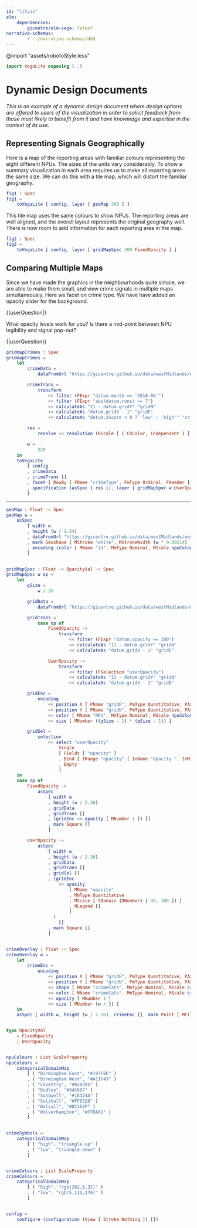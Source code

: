 ```yaml
---
id: "litvis"
elm:
    dependencies:
        gicentre/elm-vega: latest
narrative-schemas:
        - ../narrative-schemas/ddd
---
```


@import "assets/robotoStyle.less"

```elm {l=hidden}
import VegaLite exposing (..)
```

# Dynamic Design Documents

_This is an example of a dynamic design document where design options are offered to users of the visualization in order to solicit feedback from those most likely to benefit from it and have knowledge and expertise in the context of its use._

## Representing Signals Geographically

Here is a map of the reporting areas with familiar colours representing the eight different NPUs.
The sizes of the units vary considerably.
To show a summary visualization in each area requires us to make all reporting areas the same size. We can do this with a tile map, which will distort the familiar geography.

```elm {v}
fig1 : Spec
fig1 =
    toVegaLite [ config, layer [ geoMap 300 ] ]
```

This tile map uses the same colours to show NPUs.
The reporting areas are well aligned, and the overall layout represents the original geography well.
There is now room to add information for each reporting area in the map.

```elm {v}
fig2 : Spec
fig2 =
    toVegaLite [ config, layer [ gridMapSpec 300 FixedOpacity ] ]
```

## Comparing Multiple Maps

Since we have made the graphics in the neighbourhoods quite simple, we are able to make them small, and view crime signals in multiple maps simultaneously. Here we facet on crime type.
We have have added an opacity slider for the background.

{(userQuestion|}

What opacity levels work for you?
Is there a mid-point between NPU legibility and signal pop-out?

{|userQuestion)}

```elm {v interactive}
gridmapCrimes : Spec
gridmapCrimes =
    let
        crimeData =
            dataFromUrl "https://gicentre.github.io/data/westMidlands/westMidsCrimesShort.tsv" []

        crimeTrans =
            transform
                << filter (FExpr "datum.month == '2016-06'")
                << filter (FExpr "abs(datum.runs) >= 7")
                << calculateAs "11 - datum.gridY" "gridN"
                << calculateAs "datum.gridX - 1" "gridE"
                << calculateAs "datum.zScore < 0 ? 'low' : 'high'" "crimeCats"

        res =
            resolve << resolution (RScale [ ( ChColor, Independent ) ])

        w =
            220
    in
    toVegaLite
        [ config
        , crimeData
        , crimeTrans []
        , facet [ RowBy [ FName "crimeType", FmType Ordinal, FHeader [ HTitle "" ] ] ]
        , specification (asSpec [ res [], layer [ gridMapSpec w UserOpacity, crimeOverlay w ] ])
        ]
```

---

```elm {l=hidden}
geoMap : Float -> Spec
geoMap w =
    asSpec
        [ width w
        , height (w / 1.54)
        , dataFromUrl "https://gicentre.github.io/data/westMidlands/westMidsTopo.json" [ TopojsonFeature "NPU" ]
        , mark Geoshape [ MStroke "white", MStrokeWidth (w * 0.00214) ]
        , encoding (color [ MName "id", MmType Nominal, MScale npuColours, MLegend [] ] [])
        ]


gridMapSpec : Float -> OpacityVal -> Spec
gridMapSpec w op =
    let
        gSize =
            w / 26

        gridData =
            dataFromUrl "https://gicentre.github.io/data/westMidlands/westMidsGridmapOpacity.tsv" []

        gridTrans =
            case op of
                FixedOpacity ->
                    transform
                        << filter (FExpr "datum.opacity == 100")
                        << calculateAs "11 - datum.gridY" "gridN"
                        << calculateAs "datum.gridX - 1" "gridE"

                UserOpacity ->
                    transform
                        << filter (FSelection "userOpacity")
                        << calculateAs "11 - datum.gridY" "gridN"
                        << calculateAs "datum.gridX - 1" "gridE"

        gridEnc =
            encoding
                << position X [ PName "gridE", PmType Quantitative, PAxis [] ]
                << position Y [ PName "gridN", PmType Quantitative, PAxis [] ]
                << color [ MName "NPU", MmType Nominal, MScale npuColours, MLegend [] ]
                << size [ MNumber ((gSize - 1) * (gSize - 1)) ]

        gridSel =
            selection
                << select "userOpacity"
                    Single
                    [ Fields [ "opacity" ]
                    , Bind [ IRange "opacity" [ InName "Opacity ", InMin 0, InMax 100, InStep 10 ] ]
                    , Empty
                    ]
    in
    case op of
        FixedOpacity ->
            asSpec
                [ width w
                , height (w / 2.36)
                , gridData
                , gridTrans []
                , (gridEnc << opacity [ MNumber 1 ]) []
                , mark Square []
                ]

        UserOpacity ->
            asSpec
                [ width w
                , height (w / 2.36)
                , gridData
                , gridTrans []
                , gridSel []
                , (gridEnc
                    << opacity
                        [ MName "opacity"
                        , MmType Quantitative
                        , MScale [ SDomain (DNumbers [ 40, 100 ]) ]
                        , MLegend []
                        ]
                  )
                    []
                , mark Square []
                ]


crimeOverlay : Float -> Spec
crimeOverlay w =
    let
        crimeEnc =
            encoding
                << position X [ PName "gridE", PmType Quantitative, PAxis [] ]
                << position Y [ PName "gridN", PmType Quantitative, PAxis [] ]
                << shape [ MName "crimeCats", MmType Nominal, MScale crimeSymbols, MLegend [] ]
                << color [ MName "crimeCats", MmType Nominal, MScale crimeColours, MLegend [] ]
                << opacity [ MNumber 1 ]
                << size [ MNumber (w / 3) ]
    in
    asSpec [ width w, height (w / 2.36), crimeEnc [], mark Point [ MFilled True ] ]


type OpacityVal
    = FixedOpacity
    | UserOpacity


npuColours : List ScaleProperty
npuColours =
    categoricalDomainMap
        [ ( "Birmingham East", "#197F8E" )
        , ( "Birmingham West", "#A11F43" )
        , ( "Coventry", "#02B395" )
        , ( "Dudley", "#94C607" )
        , ( "Sandwell", "#18324A" )
        , ( "Solihull", "#FF6528" )
        , ( "Walsall", "#DC102F" )
        , ( "Wolverhampton", "#FFBA01" )
        ]


crimeSymbols =
    categoricalDomainMap
        [ ( "high", "triangle-up" )
        , ( "low", "triangle-down" )
        ]


crimeColours : List ScaleProperty
crimeColours =
    categoricalDomainMap
        [ ( "high", "rgb(202,0,32)" )
        , ( "low", "rgb(5,113,176)" )
        ]


config =
    configure (configuration (View [ Stroke Nothing ]) [])
```
